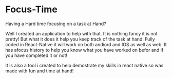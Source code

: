 # Focus-Time
Having a Hard time focusing on a task at Hand?

  Well I created an application to help with that. It is nothing fancy it is not pretty! But what it does it help you keep track of the task at hand. Fully coded in React-Native it will work on both andiord and IOS as well as web. It has afocus history to help you know what you have worked on befor and if you have completed it or not!
  
It is also a tool i created to help demostrate my skills in react native so was made with fun and time at hand!
